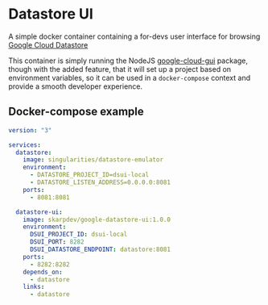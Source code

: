 # Datastore UI

A simple docker container containing a for-devs user interface for browsing [Google Cloud Datastore](https://cloud.google.com/datastore/)

This container is simply running the NodeJS [google-cloud-gui](https://github.com/GabiAxel/google-cloud-gui/) package, though with the added feature, that it will set up a project based on environment variables, so it can be used in a `docker-compose` context and provide a smooth developer experience.

## Docker-compose example

```yaml
version: "3"

services:
  datastore:
    image: singularities/datastore-emulator
    environment:
      - DATASTORE_PROJECT_ID=dsui-local
      - DATASTORE_LISTEN_ADDRESS=0.0.0.0:8081
    ports:
      - 8081:8081

  datastore-ui:
    image: skarpdev/google-datastore-ui:1.0.0
    environment:
      DSUI_PROJECT_ID: dsui-local
      DSUI_PORT: 8282
      DSUI_DATASTORE_ENDPOINT: datastore:8081
    ports:
      - 8282:8282
    depends_on:
      - datastore
    links:
      - datastore
```
